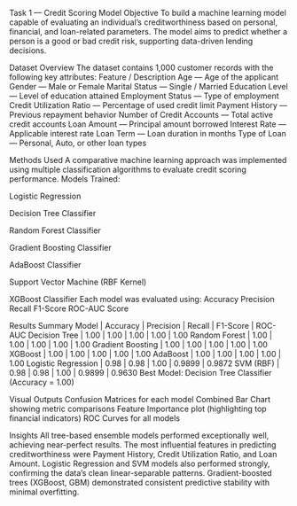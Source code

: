 Task 1 — Credit Scoring Model
Objective
To build a machine learning model capable of evaluating an individual’s creditworthiness based on personal, financial, and loan-related parameters.
The model aims to predict whether a person is a good or bad credit risk, supporting data-driven lending decisions.

Dataset Overview
The dataset contains 1,000 customer records with the following key attributes:
Feature / Description
Age — Age of the applicant
Gender — Male or Female
Marital Status — Single / Married
Education Level — Level of education attained
Employment Status — Type of employment
Credit Utilization Ratio — Percentage of used credit limit
Payment History — Previous repayment behavior
Number of Credit Accounts — Total active credit accounts
Loan Amount — Principal amount borrowed
Interest Rate — Applicable interest rate
Loan Term — Loan duration in months
Type of Loan — Personal, Auto, or other loan types

Methods Used
A comparative machine learning approach was implemented using multiple classification algorithms to evaluate credit scoring performance.
Models Trained:

Logistic Regression

Decision Tree Classifier

Random Forest Classifier

Gradient Boosting Classifier

AdaBoost Classifier

Support Vector Machine (RBF Kernel)

XGBoost Classifier
Each model was evaluated using:
Accuracy
Precision
Recall
F1-Score
ROC-AUC Score

Results Summary
Model | Accuracy | Precision | Recall | F1-Score | ROC-AUC
Decision Tree | 1.00 | 1.00 | 1.00 | 1.00 | 1.00
Random Forest | 1.00 | 1.00 | 1.00 | 1.00 | 1.00
Gradient Boosting | 1.00 | 1.00 | 1.00 | 1.00 | 1.00
XGBoost | 1.00 | 1.00 | 1.00 | 1.00 | 1.00
AdaBoost | 1.00 | 1.00 | 1.00 | 1.00 | 1.00
Logistic Regression | 0.98 | 0.98 | 1.00 | 0.9899 | 0.9872
SVM (RBF) | 0.98 | 0.98 | 1.00 | 0.9899 | 0.9630
Best Model: Decision Tree Classifier (Accuracy = 1.00)

Visual Outputs
Confusion Matrices for each model
Combined Bar Chart showing metric comparisons
Feature Importance plot (highlighting top financial indicators)
ROC Curves for all models

Insights
All tree-based ensemble models performed exceptionally well, achieving near-perfect results.
The most influential features in predicting creditworthiness were Payment History, Credit Utilization Ratio, and Loan Amount.
Logistic Regression and SVM models also performed strongly, confirming the data’s clean linear-separable patterns.
Gradient-boosted trees (XGBoost, GBM) demonstrated consistent predictive stability with minimal overfitting.
